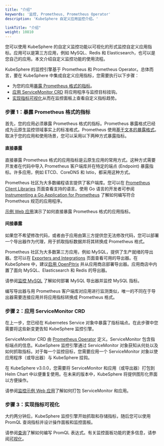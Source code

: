 ```yaml
---
title: "介绍"
keywords: '监控, Prometheus, Prometheus Operator'
description: 'KubeSphere 自定义应用监控介绍。'

linkTitle: "介绍"
weight: 10810
---
```


您可以使用 KubeSphere 的自定义监控功能以可视化的形式监控自定义应用指标。应用可以是第三方应用，例如 MySQL、Redis 和 Elasticsearch，也可以是您自己的应用。本文介绍自定义监控功能的使用流程。

KubeSphere 的监控引擎基于 Prometheus 和 Prometheus Operator。总体而言，要在 KubeSphere 中集成自定义应用指标，您需要执行以下步骤：

- 为您的应用[暴露 Prometheus 格式的指标](#步骤-1暴露-prometheus-格式的指标)。
- [应用 ServiceMonitor CRD](#步骤-2应用-servicemonitor-crd) 将应用程序与监控目标挂钩。
- [实现指标可视化](#步骤-3实现指标可视化)从而在监控面板上查看自定义指标趋势。

### 步骤 1：暴露 Prometheus 格式的指标

首先，您的应用必须暴露 Prometheus 格式的指标。Prometheus 暴露格式已经成为云原生监控领域事实上的标准格式。Prometheus 使用[基于文本的暴露格式](https://prometheus.io/docs/instrumenting/exposition_formats/)。取决于您的应用和使用场景，您可以采用以下两种方式暴露指标。

#### 直接暴露

直接暴露 Prometheus 格式的应用指标是云原生应用的常用方式。这种方式需要开发者在代码中导入 Prometheus 客户端库并在特定的端点 (Endpoint) 暴露指标。许多应用，例如 ETCD、CoreDNS 和 Istio，都采用这种方式。

Prometheus 社区为大多数编程语言提供了客户端库。您可以在 [Prometheus Client Libraries](https://prometheus.io/docs/instrumenting/clientlibs/) 页面查看支持的语言。使用 Go 语言的开发者可参阅 [Instrumenting a Go Application for Prometheus](https://prometheus.io/docs/guides/go-application/) 了解如何编写符合 Prometheus 规范的应用程序。

[示例 Web 应用](../examples/monitor-sample-web)演示了如何直接暴露 Prometheus 格式的应用指标。

#### 间接暴露

如果您不希望修改代码，或者由于应用由第三方提供您无法修改代码，您可以部署一个导出器作为代理，用于抓取指标数据并将其转换成 Prometheus 格式。

Prometheus 社区为大多数第三方应用，例如 MySQL，提供了生产就绪的导出器。您可以在 [Exporters and Integrations](https://prometheus.io/docs/instrumenting/exporters/) 页面查看可用的导出器。在 KubeSphere 中，建议[启用 OpenPitrix](../../../pluggable-components/app-store/) 并从应用商店部署导出器。应用商店中内置了面向 MySQL、Elasticsearch 和 Redis 的导出器。

请参阅[监控 MySQL](../examples/monitor-mysql) 了解如何部署 MySQL 导出器并监控 MySQL 指标。

编写导出器与用 Prometheus 客户端库对应用进行监测类似，唯一的不同在于导出器需要连接应用并将应用指标转换成 Prometheus 格式。

### 步骤 2：应用 ServiceMonitor CRD

在上一步，您已经在 Kubernetes Service 对象中暴露了指标端点。在此步骤中您需要将这些新变更告知 KubeSphere 监控引擎。

ServiceMonitor CRD 由 [Prometheus Operator](https://github.com/prometheus-operator/prometheus-operator) 定义。ServiceMonitor 包含指标端点的信息。KubeSphere 监控引擎通过 ServiceMonitor 对象获知从何处以及如何抓取指标。对于每一个监控目标，您需要应用一个 ServiceMonitor 对象以使应用程序（或导出器）与 KubeSphere 挂钩。

在 KubeSphere v3.0.0，您需要将 ServiceMonitor 和应用（或导出器）打包到 Helm Chart 中以便重复使用。在未来的版本中，KubeSphere 将提供图形化界面以方便操作。

请参阅[监控示例 Web 应用](../examples/monitor-sample-web)了解如何打包 ServiceMonitor 和应用。

### 步骤 3：实现指标可视化

大约两分钟后，KubeSphere 监控引擎开始抓取和存储指标，随后您可以使用 PromQL 查询指标并设计操作面板和监控面板。

请参阅[查询](../visualization/querying)了解如何编写 PromQL 表达式。有关监控面板功能的更多信息，请参阅[可视化](../visualization/overview)。